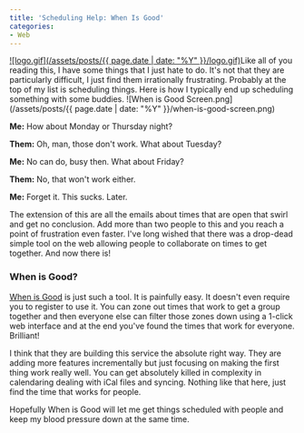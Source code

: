 ```yaml
---
title: 'Scheduling Help: When Is Good'
categories:
- Web
---
```


[![logo.gif](/assets/posts/{{ page.date | date: "%Y" }}/logo.gif)](http://whenisgood.net/)Like all of you reading this, I have some things that I just hate to do. It's not that they are particularly difficult, I just find them irrationally frustrating. Probably at the top of my list is scheduling things. Here is how I typically end up scheduling something with some buddies.
![When is Good Screen.png](/assets/posts/{{ page.date | date: "%Y" }}/when-is-good-screen.png)


**Me:** How about Monday or Thursday night?  

**Them:** Oh, man, those don't work. What about Tuesday?  

**Me:** No can do, busy then. What about Friday?  

**Them:** No, that won't work either.  

**Me:** Forget it. This sucks. Later.

The extension of this are all the emails about times that are open that swirl and get no conclusion. Add more than two people to this and you reach a point of frustration even faster. I've long wished that there was a drop-dead simple tool on the web allowing people to collaborate on times to get together. And now there is!

### When is Good?

[When is Good](http://whenisgood.net/) is just such a tool. It is painfully easy. It doesn't even require you to register to use it. You can zone out times that work to get a group together and then everyone else can filter those zones down using a 1-click web interface and at the end you've found the times that work for everyone. Brilliant!

I think that they are building this service the absolute right way. They are adding more features incrementally but just focusing on making the first thing work really well. You can get absolutely killed in complexity in calendaring dealing with iCal files and syncing. Nothing like that here, just find the time that works for people.

Hopefully When is Good will let me get things scheduled with people and keep my blood pressure down at the same time.
